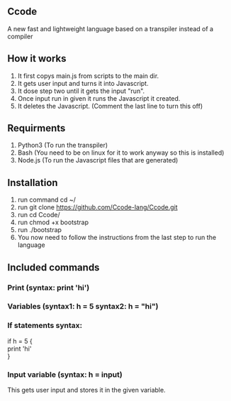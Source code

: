 ## Ccode
A new fast and lightweight language based on a transpiler instead of a compiler

## How it works
1. It first copys main.js from scripts to the main dir.
2. It gets user input and turns it into Javascript.
3. It dose step two until it gets the input "run".
4. Once input run in given it runs the Javascript it created.
5. It deletes the Javascript. (Comment the last line to turn this off)


## Requirments
1. Python3 (To run the transpiler)
2. Bash (You need to be on linux for it to work anyway so this is installed)
3. Node.js (To run the Javascript files that are generated)


## Installation
1. run command cd ~/
2. run git clone https://github.com/Ccode-lang/Ccode.git
3. run cd Ccode/
4. run chmod +x bootstrap
5. run ./bootstrap
6. You now need to follow the instructions from the last step to run the language


## Included commands
### Print (syntax: print 'hi')
### Variables (syntax1: h = 5 syntax2: h = "hi")
### If statements syntax: 
if h = 5 {  
print 'hi'  
}
### Input variable (syntax: h = input)
This gets user input and stores it in the given variable.
